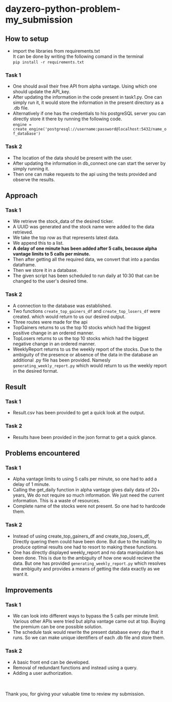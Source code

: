 # dayzero-python-problem-my_submission

## How to setup
* import the libraries from requirements.txt <br />
It can be done by writing the following comand in the terminal <br />
```pip install -r requirements.txt```


### Task 1
<!-- one should have the configurations of postgreSQL with them.  -->
* One should avail their free API from alpha vantage. Using which one should update the API_key. <br />
* After updating the information in the code present in task1.py.
One can simply run it, it would store the information in the present directory as a .db file. <br />
* Alternatively if one has the credentials to his postgreSQL server you can directly store it there by running the following code.<br />
```engine = create_engine('postgresql://username:password@localhost:5432/name_of_database')```

### Task 2
* The location of the data should be present with the user. 
* After updating the information in db_connect one can start the server by simply running it.
* Then one can make requests to the api using the tests provided and observe the results.

## Approach

### Task 1
* We retrieve the stock_data of the desired ticker.
* A UUID was generated and the stock name were added to the data retrieved. 
* We take the top row as that represents latest data. 
* We append this to a list.
* **A delay of one minute has been added after 5 calls, because alpha vantage limits to 5 calls per minute.**
* Then after getting all the required data, we convert that into a pandas dataframe.
* Then we store it in a database.
* The given script has been scheduled to run daily at 10:30 that can be changed to the user's desired time.

### Task 2
* A connection to the database was established.
* Two functions ```create_top_gainers_df``` and ```create_top_losers_df``` were created. which would return to us our desired output. 
* Three routes were made for the api 
* TopGainers returns to us the top 10 stocks which had the biggest positive change in an ordered manner.
* TopLosers returns to us the top 10 stocks which had the biggest negative change in an ordered manner.
* WeeklyReport returns to us the weekly report of the stocks. Due to the ambiguity of the presence or absence of the data in the database an additional 
.py file has been provided. Namesly ```generating_weekly_report.py``` which would return to us the weekly report in the desired format.

## Result

### Task 1
* Result.csv has been provided to get a quick look at the output.

### Task 2
* Results have been provided in the json format to get a quick glance. 

## Problems encountered

### Task 1
* Alpha vantage limits to using 5 calls per minute, so one had to add a delay of 1 minute. 
* Calling the get_daily function in alpha vantage gives daily data of 20+ years, We do not require so much information. We just need the current information.
This is a waste of resources. 
* Complete name of the stocks were not present. So one had to hardcode them.

### Task 2
* Instead of using create_top_gainers_df and create_top_losers_df, Directly quering them could have been done. But due to the inability to produce optimal results 
one had to resort to making these functions.
* One has directly displayed weekly_report and no data manipulation has been done. This is due to the ambiguity of how one would recieve the data. But one has provided 
```generating_weekly_report.py``` which resolves the ambiguity and provides a means of getting the data exactly as we want it.

## Improvements

### Task 1 
* We can look into different ways to bypass the 5 calls per minute limit. Various other APIs were tried but alpha vantage came out at top. Buying the premium can be one possible solution.
* The schedule task would rewrite the present database every day that it runs. So we can make unique identifiers of each .db file and store them. 


### Task 2
* A basic front end can be developed. 
* Removal of redundant functions and instead using a query.
* Adding a user authorization.

<br />
<br />
<footer> Thank you, for giving your valuable time to review my submission. </footer>
